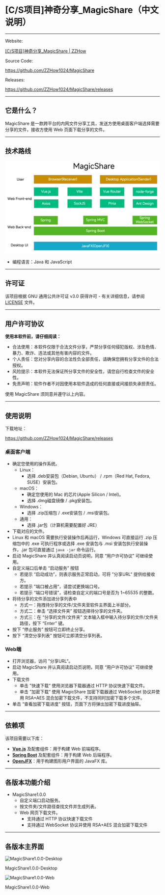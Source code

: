 # [C/S项目]神奇分享_**MagicShare**（中文说明）

---

Website:

[[C/S项目]神奇分享_MagicShare | ZZHow](https://www.zzhow.com/MagicShare)

Source Code:

https://github.com/ZZHow1024/MagicShare

Releases:

https://github.com/ZZHow1024/MagicShare/releases

---

## 它是什么？

MagicShare 是一款跨平台的内网文件分享工具，发送方使用桌面客户端选择需要分享的文件，接收方使用 Web 页面下载分享的文件。

---

## 技术路线

![TechnicalRoute.png](./TechnicalRoute.png)

- 编程语言：Java 和 JavaScript

---

## 许可证

该项目根据 GNU 通用公共许可证 v3.0 获得许可 - 有关详细信息，请参阅 [LICENSE](./LICENSE) 文件。

---

## 用户许可协议

**使用本软件前，请仔细阅读：**

- 合法使用：本软件仅限于合法文件分享，严禁分享任何侵犯版权、涉及色情、暴力、欺诈、违法或其他有害内容的文件。
- 个人责任：您对分享内容的合法性负全部责任，请确保您拥有分享文件的合法授权。
- 风险提示：本软件无法保证所分享文件的安全性，请您自行检查文件的安全性。
- 免责声明：软件作者不对因使用本软件造成的任何直接或间接损失承担责任。

使用 MagicShare 须同意并遵守以上内容。

---

## 使用说明

下载地址：

https://github.com/ZZHow1024/MagicShare/releases

### 桌面客户端

- 确定您使用的操作系统。
    - Linux：
        - 选择 .deb安装包（Debian, Ubuntu） / .rpm（Red Hat, Fedora, SUSE）安装包。
    - macOS：
        - 确定您使用的 Mac 的芯片(Apple Silicon / Intel)。
        - 选择 .dmg磁盘镜像 / .pkg安装包。
    - Windows：
        - 选择 .zip压缩包 / .exe安装包 / .msi安装包。
    - 通用：
        - 选择 .jar包（计算机需要配置好 JRE）
- 下载对应的文件。
- Linux 和 macOS 需要执行安装操作后再运行，Windows 可直接运行 .zip 压缩包中的 .exe 可执行程序或选择 .exe 安装包与 .msi 安装包执行安装操作，.jar 包可直接通过 `java -jar` 命令运行。
- 启动 MagicShare 并认真阅读启动页说明，同意 “用户许可协议” 可继续使用。
- 自定义端口后单击 “启动服务” 按钮
    - 若提示 “启动成功”，则表示服务正常启动，可将 ”分享URL“ 提供给接收方。
    - 若提示 ”端口被占用“，请尝试更换端口号。
    - 若提示 “端口号错误”，请检查自定义的端口号是否为 1~65535 的整数。
- 将待分享的文件添加进分享列表中
    - 方式一：拖拽待分享的文件/文件夹至软件主界面上半部分。
    - 方式二：单击 “选择文件夹” 按钮选择待分享的文件夹。
    - 方式三：在 “分享的文件/文件夹” 文本输入框中输入待分享的文件/文件夹路径，按下 “Enter” 键。
- 按下 “停止服务” 按钮可立即终止分享。
- 按下 “清空分享列表” 按钮可立即清空分享列表。

### Web端

- 打开浏览器，访问 ”分享URL“。
- 启动 MagicShare 并认真阅读启动页说明，同意 “用户许可协议” 可继续使用。
- 下载文件
    - 单击 ”快速下载“ 使用浏览器下载器通过 HTTP 协议快速下载文件。
    - 单击 ”加密下载“ 使用 MagicShare 加密下载器通过 WebSocket 协议并使用 RSA+AES 混合加密下载文件，不支持同时加密下载多个文件。
- 单击 “查看加密下载进度” 按钮，页面下方将弹出加密下载进度抽屉。

---

## 依赖项

该项目需要以下库：

- [**Vue.js**](https://github.com/vuejs) 及配套组件：用于构建 Web 前端程序。
- [**Spring Boot**](https://github.com/spring-projects/spring-boot) 及配套组件：用于构建 Web 后端程序。
- [**OpenJFX**](https://openjfx.io/)：用于构建图形用户界面的 JavaFX 库。

---

## 各版本功能介绍

- MagicShare1.0.0
    - 自定义端口启动服务。
    - 按文件夹/文件路径查找文件并生成列表。
    - Web 网页下载文件。
        - 支持通过 HTTP 协议快速下载文件
        - 支持通过 WebSocket 协议并使用 RSA+AES 混合加密下载文件

---

## 各版本主界面

![MagicShare1.0.0-Desktop](https://www.notion.so/image/https%3A%2F%2Fprod-files-secure.s3.us-west-2.amazonaws.com%2F4b165318-6383-451c-8845-110b786c9f0a%2Fcc029b9b-e911-4cd4-b9c7-4b0853fa6d04%2FMagicShare1.0.0-Desktop.png?table=block&id=17fe64bd-e40f-8066-8c2d-f5f8b1ab0a23&t=17fe64bd-e40f-8066-8c2d-f5f8b1ab0a23&width=707&cache=v2)

MagicShare1.0.0-Desktop

![MagicShare1.0.0-Web](https://www.notion.so/image/https%3A%2F%2Fprod-files-secure.s3.us-west-2.amazonaws.com%2F4b165318-6383-451c-8845-110b786c9f0a%2Fa457bfec-f826-4936-8721-75fc46632fc2%2FMagicShare1.0.0-Web.png?table=block&id=17fe64bd-e40f-80d7-9c7c-fca929d6904d&t=17fe64bd-e40f-80d7-9c7c-fca929d6904d&width=707&cache=v2)

MagicShare1.0.0-Web
